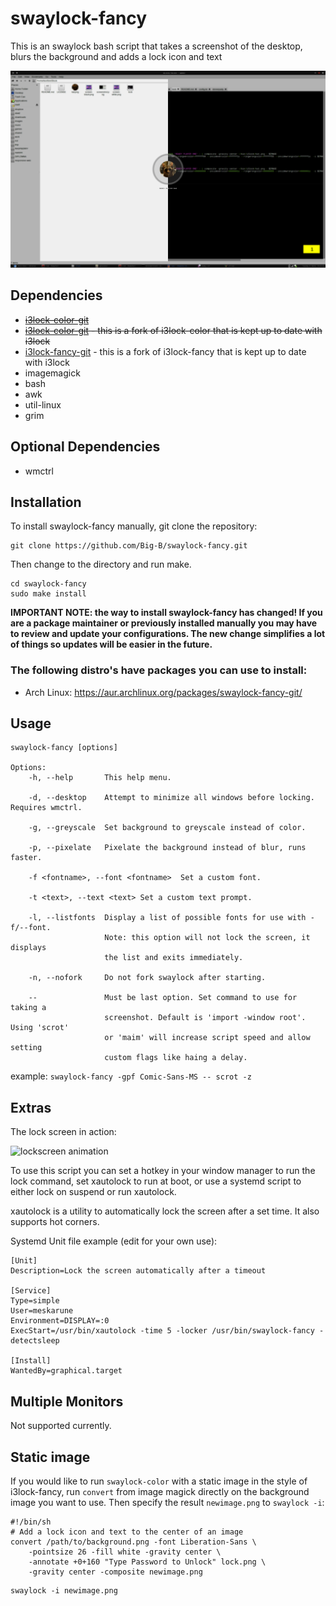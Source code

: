 swaylock-fancy
============

This is an swaylock bash script that takes a screenshot of the desktop, blurs the background and adds a lock icon and text

![screen shot of lockscreen](https://raw.githubusercontent.com/meskarune/i3lock-fancy/master/screenshot.png)

Dependencies
------------
* <s>[i3lock-color-git](https://github.com/eBrnd/i3lock-color)</s>
* <s>[i3lock-color-git](https://github.com/PandorasFox/i3lock-color) - this is a fork of i3lock-color that is kept up to date with i3lock</s>
* [i3lock-fancy-git](https://github.com/meskarune/i3lock-fancy) - this is a fork of i3lock-fancy that is kept up to date with i3lock
* imagemagick
* bash
* awk
* util-linux
* grim

Optional Dependencies
---------------------
* wmctrl

Installation
------------

To install swaylock-fancy manually, git clone the repository:

    git clone https://github.com/Big-B/swaylock-fancy.git

Then change to the directory and run make.

    cd swaylock-fancy
    sudo make install

**IMPORTANT NOTE: the way to install swaylock-fancy has changed! If you are a
  package maintainer or previously installed manually you may have to review
  and update your configurations. The new change simplifies a lot of
  things so updates will be easier in the future.**

### The following distro's have packages you can use to install:
* Arch Linux: https://aur.archlinux.org/packages/swaylock-fancy-git/

Usage
-----

    swaylock-fancy [options]

    Options:
        -h, --help       This help menu.

        -d, --desktop    Attempt to minimize all windows before locking. Requires wmctrl.

        -g, --greyscale  Set background to greyscale instead of color.

        -p, --pixelate   Pixelate the background instead of blur, runs faster.

        -f <fontname>, --font <fontname>  Set a custom font.

        -t <text>, --text <text> Set a custom text prompt.

        -l, --listfonts  Display a list of possible fonts for use with -f/--font.
                         Note: this option will not lock the screen, it displays
                         the list and exits immediately.

        -n, --nofork     Do not fork swaylock after starting.

        --               Must be last option. Set command to use for taking a
                         screenshot. Default is 'import -window root'. Using 'scrot'
                         or 'maim' will increase script speed and allow setting
                         custom flags like haing a delay.

example: ```swaylock-fancy -gpf Comic-Sans-MS -- scrot -z```

Extras
------

The lock screen in action:

![lockscreen animation](https://raw.githubusercontent.com/meskarune/i3lock-fancy/master/action.gif)

To use this script you can set a hotkey in your window manager to run the lock command,
set xautolock to run at boot, or use a systemd script to either lock on suspend or run xautolock.

xautolock is a utility to automatically lock the screen after a set time. It also
supports hot corners.

Systemd Unit file example (edit for your own use):

    [Unit]
    Description=Lock the screen automatically after a timeout

    [Service]
    Type=simple
    User=meskarune
    Environment=DISPLAY=:0
    ExecStart=/usr/bin/xautolock -time 5 -locker /usr/bin/swaylock-fancy -detectsleep

    [Install]
    WantedBy=graphical.target

Multiple Monitors
-----------------
Not supported currently.

Static image
------------
If you would like to run `swaylock-color` with a static image in the style of
i3lock-fancy, run `convert` from image magick directly on the background image
you want to use. Then specify the result `newimage.png` to `swaylock -i`:
```
#!/bin/sh
# Add a lock icon and text to the center of an image
convert /path/to/background.png -font Liberation-Sans \
    -pointsize 26 -fill white -gravity center \
    -annotate +0+160 "Type Password to Unlock" lock.png \
    -gravity center -composite newimage.png
```

```
swaylock -i newimage.png
```
